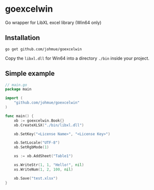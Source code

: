 # goexcelwin
Go wrapper for LibXL excel library (Win64 only)

## Installation

```shell
go get github.com/johmue/goexcelwin
```

Copy the `libxl.dll` for Win64 into a directory `./bin` inside your project.

## Simple example

```go
// main.go
package main

import (
	"github.com/johmue/goexcelwin"
)

func main() {
	xb := goexcelwin.Book{}
	xb.CreateXLSX("./bin/libxl.dll")

	xb.SetKey("<License Name>", "<License Key>")

	xb.SetLocale("UTF-8")
	xb.SetRgbMode(1)

	xs := xb.AddSheet("Table1")

	xs.WriteStr(1, 1, "Hello!", nil)
	xs.WriteNum(1, 2, 100, nil)

	xb.Save("test.xlsx")
}
```